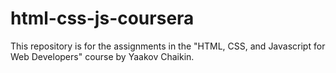 # html-css-js-coursera
This repository is for the assignments in the "HTML, CSS, and Javascript for Web Developers" course by Yaakov Chaikin.
